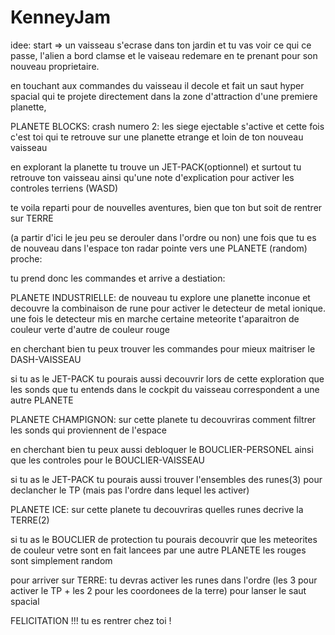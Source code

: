 # KenneyJam

idee:
start => un vaisseau s'ecrase dans ton jardin et tu vas voir ce qui ce passe,
l'alien a bord clamse et le vaiseau redemare en te prenant pour son nouveau proprietaire.

en touchant aux commandes du vaisseau il decole et fait un saut hyper spacial qui te
projete directement dans la zone d'attraction d'une premiere planette,

PLANETE BLOCKS:
crash numero 2:
les siege ejectable s'active et cette fois c'est toi qui te retrouve sur une planette etrange 
et loin de ton nouveau vaisseau

en explorant la planette tu trouve un JET-PACK(optionnel) et surtout tu retrouve ton vaisseau
ainsi qu'une note d'explication pour activer les controles terriens (WASD)

te voila reparti pour de nouvelles aventures, bien que ton but soit de rentrer sur TERRE

(a partir d'ici le jeu peu se derouler dans l'ordre ou non)
une fois que tu es de nouveau dans l'espace ton radar pointe vers une PLANETE (random) proche:

tu prend donc les commandes et arrive a destiation:

PLANETE INDUSTRIELLE:
de nouveau tu explore une planette inconue et decouvre la combinaison de rune pour activer 
le detecteur de metal ionique.
une fois le detecteur mis en marche certaine meteorite t'aparaitron de couleur verte d'autre de couleur rouge

en cherchant bien tu peux trouver les commandes pour mieux maitriser le DASH-VAISSEAU

si tu as le JET-PACK tu pourais aussi decouvrir lors de cette exploration que les sonds que tu entends
dans le cockpit du vaisseau correspondent a une autre PLANETE


PLANETE CHAMPIGNON:
sur cette planete tu decouvriras comment filtrer les sonds qui proviennent de l'espace

en cherchant bien tu peux aussi debloquer le BOUCLIER-PERSONEL ainsi que les controles pour le BOUCLIER-VAISSEAU

si tu as le JET-PACK tu pourais aussi trouver l'ensembles des runes(3) pour declancher le TP (mais pas l'ordre dans lequel les activer)

PLANETE ICE: 
sur cette planete tu decouvriras quelles runes decrive la TERRE(2)

si tu as le BOUCLIER de protection tu pourais decouvrir que les meteorites de couleur vetre 
sont en fait lancees par une autre PLANETE les rouges sont simplement random

pour arriver sur TERRE:
tu devras activer les runes dans l'ordre (les 3 pour activer le TP + les 2 pour les coordonees de la terre) pour lanser le saut spacial

FELICITATION !!!
tu es rentrer chez toi !
